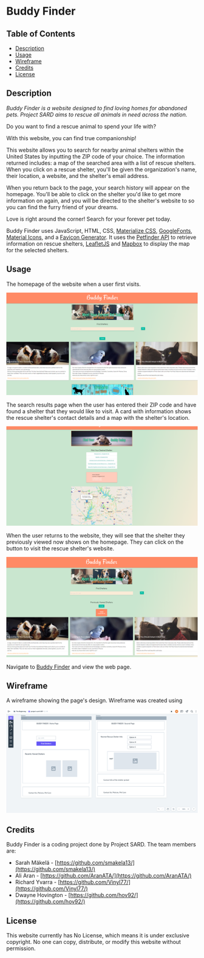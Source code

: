 # Buddy Finder

## Table of Contents

* [Description](#description)
* [Usage](#usage)
* [Wireframe](#wireframe)
* [Credits](#credits)
* [License](#license)

## Description

*Buddy Finder is a website designed to find loving homes for abandoned pets. Project SARD aims to rescue all animals in need across the nation.*

Do you want to find a rescue animal to spend your life with?

With this website, you can find true companionship! 

This website allows you to search for nearby animal shelters within the United States by inputting the ZIP code of your choice. The information returned includes: a map of the searched area with a list of rescue shelters. When you click on a rescue shelter, you'll be given the organization's name, their location, a website, and the shelter's email address.

When you return back to the page, your search history will appear on the homepage. You'll be able to click on the shelter you'd like to get more information on again, and you will be directed to the shelter's website to so you can find the furry friend of your dreams.

Love is right around the corner! Search for your forever pet today.

Buddy Finder uses JavaScript, HTML, CSS, [Materialize CSS](https://materializecss.com/), [GoogleFonts](https://fonts.google.com/), [Material Icons](https://material.io/resources/icons/), and a [Favicon Generator](https://favicon.io/favicon-generator/). It uses the [Petfinder API](https://www.petfinder.com/developers/) to retrieve information on rescue shelters, [LeafletJS](https://leafletjs.com/) and [Mapbox](https://docs.mapbox.com/) to display the map for the selected shelters.

## Usage

The homepage of the website when a user first visits.

![Project SARD's Buddy Finder](./assets/images/project-buddy-finder-index-screenshot.png)

The search results page when the user has entered their ZIP code and have found a shelter that they would like to visit. A card with information shows the rescue shelter's contact details and a map with the shelter's location.

![Project SARD's Buddy Finder](./assets/images/project-buddy-finder-search-screenshot.png)

When the user returns to the website, they will see that the shelter they previously viewed now shows on the homepage. They can click on the button to visit the rescue shelter's website.

![Project SARD's Buddy Finder](./assets/images/project-buddy-finder-history-screenshot.png)

Navigate to [Buddy Finder](https://smakela13.github.io/project-buddy-finder) and view the web page.

## Wireframe

A wireframe showing the page's design. Wireframe was created using 

![Project Buddy Finder's Wireframe](assets/images/project-buddy-finder-wireframe.png)

## Credits

Buddy Finder is a coding project done by Project SARD. The team members are:
* Sarah Mäkelä - [https://github.com/smakela13/](https://github.com/smakela13/)
* Ali Aran - [https://github.com/AranATA/](https://github.com/AranATA/)
* Richard Yvarra - [https://github.com/Vinyl77/](https://github.com/Vinyl77/)
* Dwayne Hovington - [https://github.com/hov92/](https://github.com/hov92/)

## License

This website currently has No License, which means it is under exclusive copyright. No one can copy, distribute, or modify this website without permission.